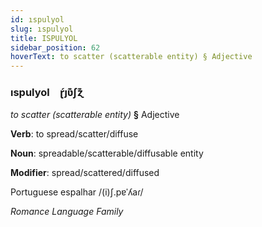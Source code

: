```yaml
---
id: ıspulyol
slug: ıspulyol
title: ISPULYOL
sidebar_position: 62
hoverText: to scatter (scatterable entity) § Adjective
---
```


### ıspulyol&emsp;<span kind="abugida">ɽ́ȷʋ͊ʃɀ͊</span>

*to scatter (scatterable entity)* **§** Adjective

**Verb**: to spread/scatter/diffuse

**Noun**: spreadable/scatterable/diffusable entity

**Modifier**: spread/scattered/diffused

Portuguese espalhar /(i)ʃ.pɐˈʎaɾ/

*Romance Language Family*